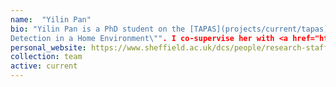 ```yaml
---
name:  "Yilin Pan"
bio: "Yilin Pan is a PhD student on the [TAPAS](projects/current/tapas) project. Her research is on the \"Speech based Automatic Dementia
Detection in a Home Environment\"". I co-supervise her with <a href="https://www.sheffield.ac.uk/medicine/people/neuroscience/daniel-blackburn">Dan Blackburn</a>.
personal_website: https://www.sheffield.ac.uk/dcs/people/research-staff/yilin-pan
collection: team
active: current
---
```

